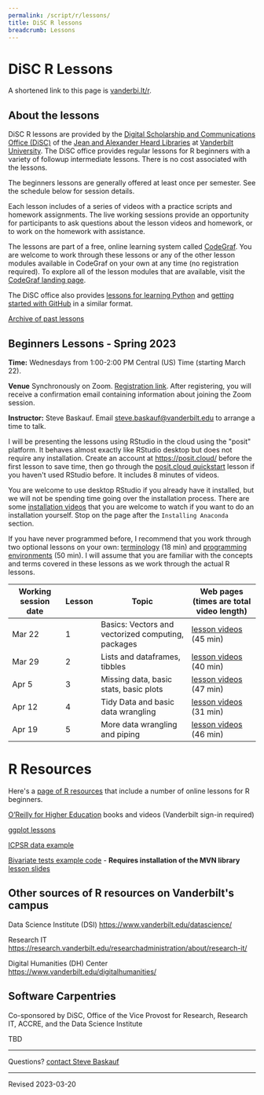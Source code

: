 ```yaml
---
permalink: /script/r/lessons/
title: DiSC R lessons
breadcrumb: Lessons
---
```


# DiSC R Lessons

A shortened link to this page is [vanderbi.lt/r](http://vanderbi.lt/r).

## About the lessons

DiSC R lessons are provided by the [Digital Scholarship and Communications Office (DiSC)](https://www.library.vanderbilt.edu/scholarly/) of the [Jean and Alexander Heard Libraries](https://www.library.vanderbilt.edu/) at [Vanderbilt University](https://www.vanderbilt.edu/).  The DiSC office provides regular lessons for R beginners with a variety of followup intermediate lessons.  There is no cost associated with the lessons.

The beginners lessons are generally offered at least once per semester.  See the schedule below for session details.  

Each lesson includes of a series of videos with a practice scripts and homework assignments. The live working sessions provide an opportunity for participants to ask questions about the lesson videos and homework, or to work on the homework with assistance. 

The lessons are part of a free, online learning system called [CodeGraf](../../codegraf). You are welcome to work through these lessons or any of the other lesson modules available in CodeGraf on your own at any time (no registration required). To explore all of the lesson modules that are available, visit the [CodeGraf landing page](../../codegraf). 

The DiSC office also provides [lessons for learning Python](http://vanderbi.lt/py) and [getting started with GitHub](http://vanderbi.lt/github) in a similar format.

[Archive of past lessons](../archive/)


## Beginners Lessons - Spring 2023

**Time:** Wednesdays from 1:00-2:00 PM Central (US) Time (starting March 22). 

**Venue** Synchronously on Zoom. [Registration link](https://vanderbilt.zoom.us/meeting/register/tJYrcOmorTgsHtW74vWxpL-Ac2JWDiYUMIHj). After registering, you will receive a confirmation email containing information about joining the Zoom session.

**Instructor:** Steve Baskauf. Email [steve.baskauf@vanderbilt.edu](mailto:steve.baskauf@vanderbilt.edu) to arrange a time to talk.

I will be presenting the lessons using RStudio in the cloud using the "posit" platform. It behaves almost exactly like RStudio desktop but does not require any installation. Create an account at <https://posit.cloud/> before the first lesson to save time, then go through the [posit.cloud quickstart](../../codegraf/003b/) lesson if you haven't used RStudio before. It includes 8 minutes of videos.

You are welcome to use desktop RStudio if you already have it installed, but we will not be spending time going over the installation process. There are some [installation videos](../../codegraf/003/) that you are welcome to watch if you want to do an installation yourself. Stop on the page after the `Installing Anaconda` section.

If you have never programmed before, I recommend that you work through two optional lessons on your own: [terminology](../../codegraf/001/) (18 min) and [programming environments](../../codegraf/002/) (50 min). I will assume that you are familiar with the concepts and terms covered in these lessons as we work through the actual R lessons.

| Working session date | Lesson | Topic | Web pages (times are total video length) |
|---|---|---|---|
| Mar 22 | 1 | Basics: Vectors and vectorized computing, packages | [lesson videos](../../codegraf/011/) (45 min) |
| Mar 29 | 2 | Lists and dataframes, tibbles | [lesson videos](../../codegraf/012/) (40 min) |
| Apr 5 | 3 | Missing data, basic stats, basic plots | [lesson videos](../../codegraf/013/) (47 min) |
| Apr 12 | 4 | Tidy Data and basic data wrangling | [lesson videos](../../codegraf/014a/) (31 min) |
| Apr 19 | 5 | More data wrangling and piping | [lesson videos](../../codegraf/014b/) (46 min)  |


# R Resources

Here's a [page of R resources](../) that include a number of online lessons for R beginners.

[O’Reilly for Higher Education](http://www.library.vanderbilt.edu/eres?id=1676) books and videos (Vanderbilt sign-in required)

[ggplot lessons](../archive/#introduction-to-data-visualization-with-ggplot-intermediate-topic---fall-2021)

[ICPSR data example](../nlsaah/)

[Bivariate tests example code](https://github.com/HeardLibrary/digital-scholarship/blob/master/code/r/bivariate_tests_assumptions.R) - **Requires installation of the MVN library** [lesson slides](../presentations/bivariate-analysis.pdf)

## Other sources of R resources on Vanderbilt's campus

Data Science Institute (DSI) <https://www.vanderbilt.edu/datascience/>

Research IT <https://research.vanderbilt.edu/researchadministration/about/research-it/>

Digital Humanities (DH) Center <https://www.vanderbilt.edu/digitalhumanities/>

## Software Carpentries 

Co-sponsored by DiSC, Office of the Vice Provost for Research, Research IT, ACCRE, and the Data Science Institute

TBD



--------------------

Questions? [contact Steve Baskauf](mailto:steve.baskauf@vanderbilt.edu)

----
Revised 2023-03-20
